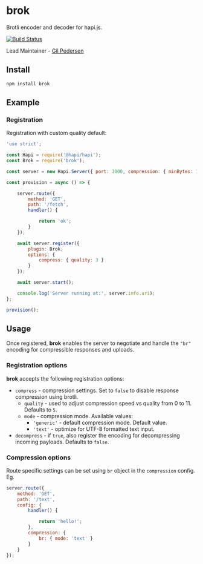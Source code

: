 # brok

Brotli encoder and decoder for hapi.js.

[![Build Status](https://travis-ci.org/kanongil/brok.svg?branch=master)](https://travis-ci.org/kanongil/brok)

Lead Maintainer - [Gil Pedersen](https://github.com/kanongil)

## Install

```sh
npm install brok
```

## Example

### Registration

Registration with custom quality default:

```js
'use strict';

const Hapi = require('@hapi/hapi');
const Brok = require('brok');

const server = new Hapi.Server({ port: 3000, compression: { minBytes: 1 } });

const provision = async () => {

    server.route({
        method: 'GET',
        path: '/fetch',
        handler() {

            return 'ok';
        }
    });

    await server.register({
        plugin: Brok,
        options: {
            compress: { quality: 3 }
        }
    });

    await server.start();

    console.log('Server running at:', server.info.uri);
};

provision();
```

## Usage

Once registered, **brok** enables the server to negotiate and handle the `"br"` encoding for
compressible responses and uploads.

### Registration options

**brok** accepts the following registration options:

  - `compress` - compression settings.
    Set to `false` to disable response compression using brotli.
      - `quality` - used to adjust compression speed vs quality from 0 to 11.
        Defaults to `5`.
      - `mode` - compression mode.
        Available values:
        - `'generic'` - default compression mode. Default value.
        - `'text'` - optimize for UTF-8 formatted text input.
  - `decompress` - if `true`, also register the encoding for decompressing incoming payloads.
    Defaults to `false`.

### Compression options

Route specific settings can be set using `br` object in the `compression` config. Eg.

```js
server.route({
    method: 'GET',
    path: '/text',
    config: {
        handler() {

            return 'hello!';
        },
        compression: {
            br: { mode: 'text' }
        }
    }
});
```
